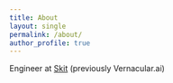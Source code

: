 ```yaml
---
title: About
layout: single
permalink: /about/
author_profile: true
---
```


Engineer at [Skit][0] (previously Vernacular.ai)

[0]: https://skit.ai
